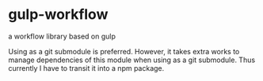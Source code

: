 # gulp-workflow
a workflow library based on gulp 

Using as a git submodule is preferred. However, it takes extra works to manage dependencies of this module when using as a git submodule. Thus currently I have to transit it into a npm package.
